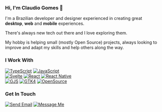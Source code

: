 ### Hi, I'm Claudio Gomes 🤘

I'm a Brazilian developer and designer experienced in creating great **desktop**, **web** and **mobile** experiences. 

There's always new tech out there and I love exploring them.

My hobby is helping small (mostly Open Source) projects, always looking to improve and adapt my skills and help others along the way.

### I Work With
[![TypeScript](https://img.shields.io/badge/TypeScript-blue?style=for-the-badge)](#)
[![JavaScript](https://img.shields.io/badge/JavaScript-ff0?style=for-the-badge)](#)  
[![Svelte](https://img.shields.io/badge/Svelte-FF3E00?style=for-the-badge)](#)
[![React](https://img.shields.io/badge/React-61DAFB?style=for-the-badge)](#)
[![React Native](https://img.shields.io/badge/React_Native-61FBC3?style=for-the-badge)](#)  
[![GJS](https://img.shields.io/badge/GJS-black?style=for-the-badge)](#)
[![GTK4](https://img.shields.io/badge/GTK4-gray?style=for-the-badge)](#)
[![OpenSource](https://img.shields.io/badge/OpenSource-51D76A?style=for-the-badge)](#)

### Get In Touch
[![Send Email](https://img.shields.io/badge/Send_Email-FFBC58?style=for-the-badge)](mailto:pm@nidralc.com "Send me an email.")
[![Message Me](https://img.shields.io/badge/Message_Me-98FF75?style=for-the-badge)](https://wa.me/+5511998502662 "Message me.")
